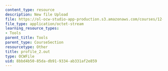 ```yaml
---
content_type: resource
description: New file Upload
file: https://ol-ocw-studio-app-production.s3.amazonaws.com/courses/12-811-tropical-meteorology-spring-2011/8bbd4b5085dadb919334ab331af2e859_profile_2.out
file_type: application/octet-stream
learning_resource_types:
- Tools
parent_title: Tools
parent_type: CourseSection
resourcetype: Other
title: profile_2.out
type: OCWFile
uid: 8bbd4b50-85da-db91-9334-ab331af2e859
---
```

